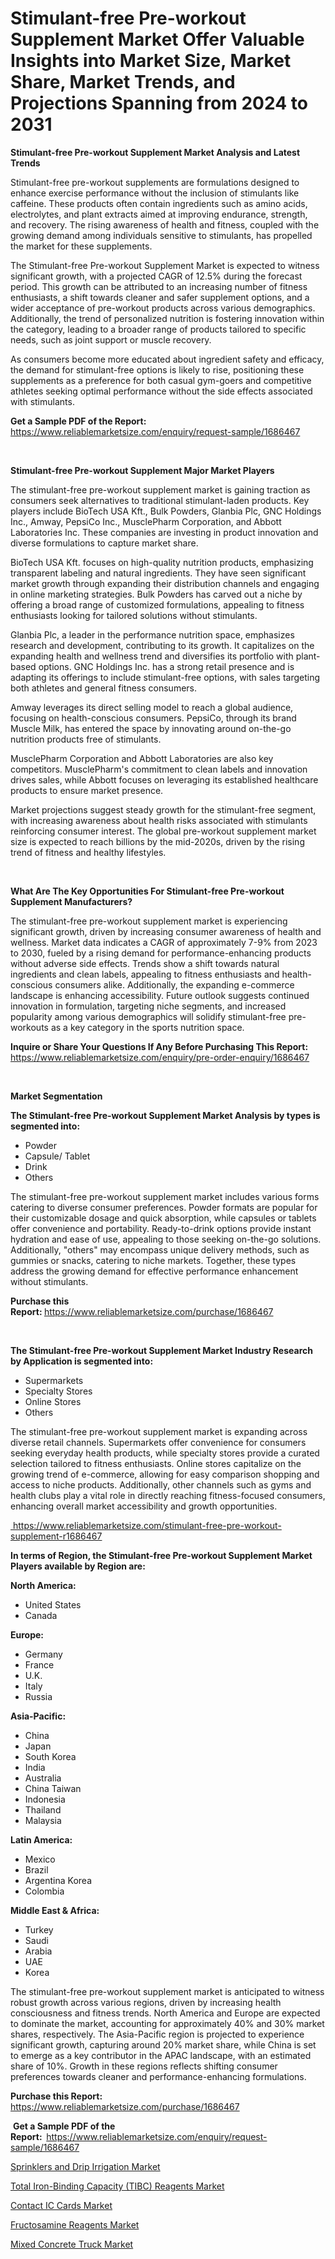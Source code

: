 <p><h1>Stimulant-free Pre-workout Supplement Market Offer Valuable Insights into Market Size, Market Share, Market Trends, and Projections Spanning from 2024 to 2031</h1></p><p><strong>Stimulant-free Pre-workout Supplement Market Analysis and Latest Trends</strong></p>
<p><p>Stimulant-free pre-workout supplements are formulations designed to enhance exercise performance without the inclusion of stimulants like caffeine. These products often contain ingredients such as amino acids, electrolytes, and plant extracts aimed at improving endurance, strength, and recovery. The rising awareness of health and fitness, coupled with the growing demand among individuals sensitive to stimulants, has propelled the market for these supplements.</p><p>The Stimulant-free Pre-workout Supplement Market is expected to witness significant growth, with a projected CAGR of 12.5% during the forecast period. This growth can be attributed to an increasing number of fitness enthusiasts, a shift towards cleaner and safer supplement options, and a wider acceptance of pre-workout products across various demographics. Additionally, the trend of personalized nutrition is fostering innovation within the category, leading to a broader range of products tailored to specific needs, such as joint support or muscle recovery.</p><p>As consumers become more educated about ingredient safety and efficacy, the demand for stimulant-free options is likely to rise, positioning these supplements as a preference for both casual gym-goers and competitive athletes seeking optimal performance without the side effects associated with stimulants.</p></p>
<p><strong>Get a Sample PDF of the Report:&nbsp;</strong> <a href="https://www.reliablemarketsize.com/enquiry/request-sample/1686467?utm_campaign=1173&utm_medium=2&utm_source=Github&utm_content=ia&utm_term=16102024&utm_id=stimulant-free-pre-workout-supplement">https://www.reliablemarketsize.com/enquiry/request-sample/1686467</a></p>
<p>&nbsp;</p>
<p><strong>Stimulant-free Pre-workout Supplement Major Market Players</strong></p>
<p><p>The stimulant-free pre-workout supplement market is gaining traction as consumers seek alternatives to traditional stimulant-laden products. Key players include BioTech USA Kft., Bulk Powders, Glanbia Plc, GNC Holdings Inc., Amway, PepsiCo Inc., MusclePharm Corporation, and Abbott Laboratories Inc. These companies are investing in product innovation and diverse formulations to capture market share.</p><p>BioTech USA Kft. focuses on high-quality nutrition products, emphasizing transparent labeling and natural ingredients. They have seen significant market growth through expanding their distribution channels and engaging in online marketing strategies. Bulk Powders has carved out a niche by offering a broad range of customized formulations, appealing to fitness enthusiasts looking for tailored solutions without stimulants.</p><p>Glanbia Plc, a leader in the performance nutrition space, emphasizes research and development, contributing to its growth. It capitalizes on the expanding health and wellness trend and diversifies its portfolio with plant-based options. GNC Holdings Inc. has a strong retail presence and is adapting its offerings to include stimulant-free options, with sales targeting both athletes and general fitness consumers.</p><p>Amway leverages its direct selling model to reach a global audience, focusing on health-conscious consumers. PepsiCo, through its brand Muscle Milk, has entered the space by innovating around on-the-go nutrition products free of stimulants.</p><p>MusclePharm Corporation and Abbott Laboratories are also key competitors. MusclePharm's commitment to clean labels and innovation drives sales, while Abbott focuses on leveraging its established healthcare products to ensure market presence.</p><p>Market projections suggest steady growth for the stimulant-free segment, with increasing awareness about health risks associated with stimulants reinforcing consumer interest. The global pre-workout supplement market size is expected to reach billions by the mid-2020s, driven by the rising trend of fitness and healthy lifestyles.</p></p>
<p>&nbsp;</p>
<p><strong>What Are The Key Opportunities For Stimulant-free Pre-workout Supplement Manufacturers?</strong></p>
<p><p>The stimulant-free pre-workout supplement market is experiencing significant growth, driven by increasing consumer awareness of health and wellness. Market data indicates a CAGR of approximately 7-9% from 2023 to 2030, fueled by a rising demand for performance-enhancing products without adverse side effects. Trends show a shift towards natural ingredients and clean labels, appealing to fitness enthusiasts and health-conscious consumers alike. Additionally, the expanding e-commerce landscape is enhancing accessibility. Future outlook suggests continued innovation in formulation, targeting niche segments, and increased popularity among various demographics will solidify stimulant-free pre-workouts as a key category in the sports nutrition space.</p></p>
<p><strong>Inquire or Share Your Questions If Any Before Purchasing This Report:</strong> <a href="https://www.reliablemarketsize.com/enquiry/pre-order-enquiry/1686467?utm_campaign=1173&utm_medium=2&utm_source=Github&utm_content=ia&utm_term=16102024&utm_id=stimulant-free-pre-workout-supplement">https://www.reliablemarketsize.com/enquiry/pre-order-enquiry/1686467</a></p>
<p>&nbsp;</p>
<p><strong>Market Segmentation</strong></p>
<p><strong>The Stimulant-free Pre-workout Supplement Market Analysis by types is segmented into:</strong></p>
<p><ul><li>Powder</li><li>Capsule/ Tablet</li><li>Drink</li><li>Others</li></ul></p>
<p><p>The stimulant-free pre-workout supplement market includes various forms catering to diverse consumer preferences. Powder formats are popular for their customizable dosage and quick absorption, while capsules or tablets offer convenience and portability. Ready-to-drink options provide instant hydration and ease of use, appealing to those seeking on-the-go solutions. Additionally, "others" may encompass unique delivery methods, such as gummies or snacks, catering to niche markets. Together, these types address the growing demand for effective performance enhancement without stimulants.</p></p>
<p><strong>Purchase this Report:&nbsp;</strong><a href="https://www.reliablemarketsize.com/purchase/1686467?utm_campaign=1173&utm_medium=2&utm_source=Github&utm_content=ia&utm_term=16102024&utm_id=stimulant-free-pre-workout-supplement">https://www.reliablemarketsize.com/purchase/1686467</a></p>
<p>&nbsp;</p>
<p><strong>The Stimulant-free Pre-workout Supplement Market Industry Research by Application is segmented into:</strong></p>
<p><ul><li>Supermarkets</li><li>Specialty Stores</li><li>Online Stores</li><li>Others</li></ul></p>
<p><p>The stimulant-free pre-workout supplement market is expanding across diverse retail channels. Supermarkets offer convenience for consumers seeking everyday health products, while specialty stores provide a curated selection tailored to fitness enthusiasts. Online stores capitalize on the growing trend of e-commerce, allowing for easy comparison shopping and access to niche products. Additionally, other channels such as gyms and health clubs play a vital role in directly reaching fitness-focused consumers, enhancing overall market accessibility and growth opportunities.</p></p>
<p><a href="https://www.reliablemarketsize.com/stimulant-free-pre-workout-supplement-r1686467?utm_campaign=1173&utm_medium=2&utm_source=Github&utm_content=ia&utm_term=16102024&utm_id=stimulant-free-pre-workout-supplement">&nbsp;https://www.reliablemarketsize.com/stimulant-free-pre-workout-supplement-r1686467</a></p>
<p><strong>In terms of Region, the Stimulant-free Pre-workout Supplement Market Players available by Region are:</strong></p>
<p>
    <p> <strong> North America: </strong>
        <ul>
            <li>United States</li>
            <li>Canada</li>
        </ul>
        </p> 
    <p> <strong> Europe: </strong>
        <ul>
            <li>Germany</li>
            <li>France</li>
            <li>U.K.</li>
            <li>Italy</li>
            <li>Russia</li>
        </ul>
        </p> 
    <p> <strong> Asia-Pacific: </strong>
        <ul>
            <li>China</li>
            <li>Japan</li>
            <li>South Korea</li>
            <li>India</li>
            <li>Australia</li>
            <li>China Taiwan</li>
            <li>Indonesia</li>
            <li>Thailand</li>
            <li>Malaysia</li>
        </ul>
        </p> 
    <p> <strong> Latin America: </strong>
        <ul>
            <li>Mexico</li>
            <li>Brazil</li>
            <li>Argentina Korea</li>
            <li>Colombia</li>
        </ul>
        </p> 
    <p> <strong> Middle East & Africa: </strong>
        <ul>
            <li>Turkey</li>
            <li>Saudi</li>
            <li>Arabia</li>
            <li>UAE</li>
            <li>Korea</li>
        </ul>
    </p>
    </p>
<p><p>The stimulant-free pre-workout supplement market is anticipated to witness robust growth across various regions, driven by increasing health consciousness and fitness trends. North America and Europe are expected to dominate the market, accounting for approximately 40% and 30% market shares, respectively. The Asia-Pacific region is projected to experience significant growth, capturing around 20% market share, while China is set to emerge as a key contributor in the APAC landscape, with an estimated share of 10%. Growth in these regions reflects shifting consumer preferences towards cleaner and performance-enhancing formulations.</p></p>
<p><strong>Purchase this Report: </strong><a href="https://www.reliablemarketsize.com/purchase/1686467?utm_campaign=1173&utm_medium=2&utm_source=Github&utm_content=ia&utm_term=16102024&utm_id=stimulant-free-pre-workout-supplement">https://www.reliablemarketsize.com/purchase/1686467</a></p>
<p>&nbsp;<strong>Get a Sample PDF of the Report:&nbsp;&nbsp;</strong><a href="https://www.reliablemarketsize.com/enquiry/request-sample/1686467?utm_campaign=1173&utm_medium=2&utm_source=Github&utm_content=ia&utm_term=16102024&utm_id=stimulant-free-pre-workout-supplement">https://www.reliablemarketsize.com/enquiry/request-sample/1686467</a></p>
<p><strong></strong></p>
<p><p><a href="https://www.linkedin.com/pulse/analyzing-global-sprinklers-drip-irrigation-market-growth-prospects-aag2f?trk=public_post_embed_feed-article-content&utm_campaign=1173&utm_medium=2&utm_source=Github&utm_content=ia&utm_term=16102024&utm_id=stimulant-free-pre-workout-supplement">Sprinklers and Drip Irrigation Market</a></p><p><a href="https://github.com/dongailes86c/Market-Research-Report-List-1/blob/main/total-iron-binding-capacity-tibc-reagents-market.md?utm_campaign=1173&utm_medium=2&utm_source=Github&utm_content=ia&utm_term=16102024&utm_id=stimulant-free-pre-workout-supplement">Total Iron-Binding Capacity (TIBC) Reagents Market</a></p><p><a href="https://www.linkedin.com/pulse/contact-ic-cards-market-pulse-99-expansion-blueprint-2024-2031-7ngkf?trk=public_post_embed_feed-article-content&utm_campaign=1173&utm_medium=2&utm_source=Github&utm_content=ia&utm_term=16102024&utm_id=stimulant-free-pre-workout-supplement">Contact IC Cards Market</a></p><p><a href="https://github.com/elinor9mppa/Market-Research-Report-List-1/blob/main/fructosamine-reagents-market.md?utm_campaign=1173&utm_medium=2&utm_source=Github&utm_content=ia&utm_term=16102024&utm_id=stimulant-free-pre-workout-supplement">Fructosamine Reagents Market</a></p><p><a href="https://www.linkedin.com/pulse/exploring-mixed-concrete-truck-market-dynamics-revenue-analysis-ahb4f?trk=public_post_embed_feed-article-content&utm_campaign=1173&utm_medium=2&utm_source=Github&utm_content=ia&utm_term=16102024&utm_id=stimulant-free-pre-workout-supplement">Mixed Concrete Truck Market</a></p></p>